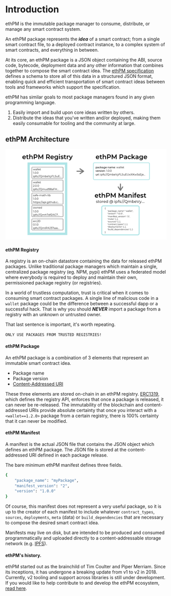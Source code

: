 # Introduction

ethPM is the immutable package manager to consume, distribute, or manage any smart contract system. 

An ethPM package represents the _**idea**_ of a smart contract; from a single smart contract file, to a deployed contract instance, to a complex system of smart contracts, and everything in between.

At its core, an ethPM package is a JSON object containing the ABI, source code, bytecode, deployment data and any other information that combines together to compose the smart contract idea. The [ethPM specification](http://ethpm.github.io/ethpm-spec/) defines a schema to store all of this data in a structured JSON format, enabling quick and efficient transportation of smart contract ideas between tools and frameworks which support the specification.

ethPM has similar goals to most package managers found in any given programming language. 

1. Easily import and build upon core ideas written by others.
2. Distribute the ideas that you've written and/or deployed, making them easily consumable for tooling and the community at large.

## ethPM  Architecture

![](.gitbook/assets/ethpm-registry-1.png)

#### ethPM Registry

A registry is an on-chain datastore containing the data for released ethPM packages. Unlike traditional package managers which maintain a single, centralized package registry \(eg. NPM, pypi\) ethPM uses a federated model where everybody is required to deploy and maintain their own, permissioned package registry \(or registries\). 

In a world of trustless computation, trust is critical when it comes to consuming smart contract packages. A single line of malicious code in a `wallet` package could be the difference between a successful dapp or a successful hack. That is why you should _**NEVER**_ import a package from a registry with an unknown or untrusted owner. 

That last sentence is important, it's worth repeating.

`ONLY USE PACKAGES FROM TRUSTED REGISTRIES!`

#### ethPM Package

An ethPM package is a combination of 3 elements that represent an immutable smart contract idea. 

* Package name
* Package version
* [Content-Addressed URI](uris.md#content-addressed-uris)

These three elements are stored on-chain in an ethPM registry. [ERC1319](http://eips.ethereum.org/EIPS/eip-1319), which defines the registry API, enforces that once a package is released, it can never be re-released. The immutability of the blockchain and content-addressed URIs provide absolute certainty that once you interact with a `<wallet==1.2.0>` package from a certain registry, there is 100% certainty that it can never be modified.

#### ethPM Manifest

A manifest is the actual JSON file that contains the JSON object which defines an ethPM package. The JSON file is stored at the content-addressed URI defined in each package release. 

The bare minimum ethPM manifest defines three fields. 

```bash
{
    "package_name": "myPackage",
    "manifest_version": "2",
    "version": "1.0.0"
}
```

Of course, this manifest does not represent a very useful package, so it is up to the creator of each manifest to include whatever `contract_types`, `sources`, `deployments`, `meta` \(data\) or `build_dependencies` that are necessary to compose the desired smart contract idea.

Manifests may live on disk, but are intended to be produced and consumed programmatically and uploaded directly to a content-addressable storage network \(e.g. [IPFS](https://ipfs.io/)\).

#### ethPM's history.

ethPM started out as the brainchild of Tim Coulter and Piper Merriam. Since its inceptions, it has undergone a breaking update from v1 to v2 in 2018. Currently, v2 tooling and support across libraries is still under development. If you would like to help contribute to and develop the ethPM ecosystem, [read here](ethpm-developer-guide/ethpm-questions-and-support.md#whats-the-best-way-to-contribute).

